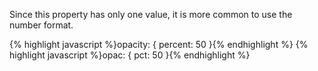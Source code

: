 <p class="b30" markdown="1">
Since this property has only one value, it is more common to use the number format.
</p>
{% highlight javascript %}opacity: { percent: 50 }{% endhighlight %}
{% highlight javascript %}opac: { pct: 50 }{% endhighlight %}